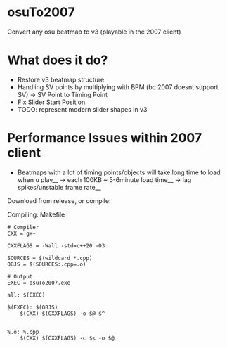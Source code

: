 # osuTo2007
Convert any osu beatmap to v3 (playable in the 2007 client)

# What does it do?
- Restore v3 beatmap structure
- Handling SV points by multiplying with BPM (bc 2007 doesnt support SV) -> SV Point to Timing Point
- Fix Slider Start Position
- TODO: represent modern slider shapes in v3

# Performance Issues within 2007 client
- Beatmaps with a lot of timing points/objects will take long time to load when u play__
  -> each 100KB ~ 5-6minute load time__
  -> lag spikes/unstable frame rate__

Download from release, or compile:

Compiling: Makefile
```make
# Compiler
CXX = g++

CXXFLAGS = -Wall -std=c++20 -O3

SOURCES = $(wildcard *.cpp)
OBJS = $(SOURCES:.cpp=.o)

# Output
EXEC = osuTo2007.exe  

all: $(EXEC)

$(EXEC): $(OBJS)
	$(CXX) $(CXXFLAGS) -o $@ $^
	

%.o: %.cpp
	$(CXX) $(CXXFLAGS) -c $< -o $@
```

